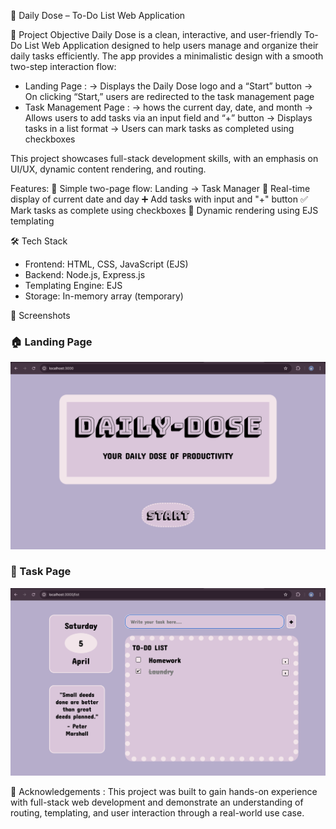 🌟 Daily Dose – To-Do List Web Application

📌 Project Objective
Daily Dose is a clean, interactive, and user-friendly To-Do List Web Application designed to help users manage and organize their daily tasks efficiently.
The app provides a minimalistic design with a smooth two-step interaction flow:
* Landing Page :
  -> Displays the Daily Dose logo and a “Start” button
  -> On clicking “Start,” users are redirected to the task management page
* Task Management Page :
  -> hows the current day, date, and month
  -> Allows users to add tasks via an input field and “+” button
  -> Displays tasks in a list format
  -> Users can mark tasks as completed using checkboxes

This project showcases full-stack development skills, with an emphasis on UI/UX, dynamic content rendering, and routing.

Features:
🎯 Simple two-page flow: Landing → Task Manager
📅 Real-time display of current date and day
➕ Add tasks with input and "+" button
✅ Mark tasks as complete using checkboxes
🧩 Dynamic rendering using EJS templating

🛠️ Tech Stack
* Frontend: HTML, CSS, JavaScript (EJS)
* Backend: Node.js, Express.js
* Templating Engine: EJS
* Storage: In-memory array (temporary)



📸 Screenshots

### 🏠 Landing Page
![Landing Page](./images/landing-page.png)

### 📝 Task Page
![Task Page](./images/task-page.png)




🙌 Acknowledgements :
This project was built to gain hands-on experience with full-stack web development and demonstrate an understanding of routing, templating, and user interaction through a real-world use case.

